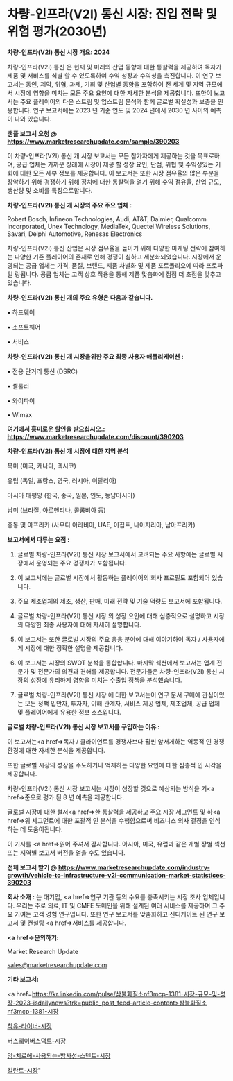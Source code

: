 # 차량-인프라(V2I) 통신 시장: 진입 전략 및 위험 평가(2030년)

<strong>차량-인프라(V2I) 통신 시장 개요: 2024</strong>

차량-인프라(V2I) 통신 은 현재 및 미래의 산업 동향에 대한 통찰력을 제공하여 독자가 제품 및 서비스를 식별 할 수 있도록하여 수익 성장과 수익성을 촉진합니다. 이 연구 보고서는 동인, 제약, 위협, 과제, 기회 및 산업별 동향을 포함하여 전 세계 및 지역 규모에서 시장에 영향을 미치는 모든 주요 요인에 대한 자세한 분석을 제공합니다. 또한이 보고서는 주요 플레이어의 다운 스트림 및 업스트림 분석과 함께 글로벌 확실성과 보증을 인용합니다. 연구 보고서에는 2023 년 기준 연도 및 2024 년에서 2030 년 사이의 예측이 나와 있습니다.



<strong>샘플 보고서 요청 @ <a href=https://www.marketresearchupdate.com/sample/390203>https://www.marketresearchupdate.com/sample/390203</a></strong>

이 차량-인프라(V2I) 통신 개 시장 보고서는 모든 참가자에게 제공하는 것을 목표로하며, 공급 업체는 가까운 장래에 시장이 제공 할 성장 요인, 단점, 위협 및 수익성있는 기회에 대한 모든 세부 정보를 제공합니다. 이 보고서는 또한 시장 점유율의 많은 부분을 장악하기 위해 경쟁하기 위해 정치에 대한 통찰력을 얻기 위해 수익 점유율, 산업 규모, 생산량 및 소비를 특징으로합니다.



<strong>차량-인프라(V2I) 통신 개 시장의 주요 주요 업체 :</strong>

Robert Bosch, Infineon Technologies, Audi, AT&T, Daimler, Qualcomm Incorporated, Unex Technology, MediaTek, Quectel Wireless Solutions, Savari, Delphi Automotive, Renesas Electronics

차량-인프라(V2I) 통신 산업은 시장 점유율을 높이기 위해 다양한 마케팅 전략에 참여하는 다양한 기존 플레이어의 존재로 인해 경쟁이 심하고 세분화되었습니다. 시장에서 운영되는 공급 업체는 가격, 품질, 브랜드, 제품 차별화 및 제품 포트폴리오에 따라 프로파일 링됩니다. 공급 업체는 고객 상호 작용을 통해 제품 맞춤화에 점점 더 초점을 맞추고 있습니다.



<strong>차량-인프라(V2I) 통신 개의 주요 유형은 다음과 같습니다.</strong>

• 하드웨어

• 소프트웨어

• 서비스



<strong>차량-인프라(V2I) 통신 개 시장을위한 주요 최종 사용자 애플리케이션 :</strong>

• 전용 단거리 통신 (DSRC)

• 셀룰러

• 와이파이

• Wimax



<strong>여기에서 흥미로운 할인을 받으십시오.: <a href=https://www.marketresearchupdate.com/discount/390203>https://www.marketresearchupdate.com/discount/390203</a></strong>



<strong>차량-인프라(V2I) 통신 개 시장에 대한 지역 분석</strong>

북미 (미국, 캐나다, 멕시코)

유럽 (독일, 프랑스, 영국, 러시아, 이탈리아)

아시아 태평양 (한국, 중국, 일본, 인도, 동남아시아)

남미 (브라질, 아르헨티나, 콜롬비아 등)

중동 및 아프리카 (사우디 아라비아, UAE, 이집트, 나이지리아, 남아프리카)



<strong>보고서에서 다루는 요점 :</strong>

1. 글로벌 차량-인프라(V2I) 통신 시장 보고서에서 고려되는 주요 사항에는 글로벌 시장에서 운영되는 주요 경쟁자가 포함됩니다.

2. 이 보고서에는 글로벌 시장에서 활동하는 플레이어의 회사 프로필도 포함되어 있습니다.

3. 주요 제조업체의 제조, 생산, 판매, 미래 전략 및 기술 역량도 보고서에 포함됩니다.

4. 글로벌 차량-인프라(V2I) 통신 시장 의 성장 요인에 대해 심층적으로 설명하고 시장의 다양한 최종 사용자에 대해 자세히 설명합니다.

5. 이 보고서는 또한 글로벌 시장의 주요 응용 분야에 대해 이야기하여 독자 / 사용자에게 시장에 대한 정확한 설명을 제공합니다.

6. 이 보고서는 시장의 SWOT 분석을 통합합니다. 마지막 섹션에서 보고서는 업계 전문가 및 전문가의 의견과 견해를 제공합니다. 전문가들은 차량-인프라(V2I) 통신 시장의 성장에 유리하게 영향을 미치는 수출입 정책을 분석했습니다.

7. 글로벌 차량-인프라(V2I) 통신 시장 에 대한 보고서는이 연구 문서 구매에 관심이있는 모든 정책 입안자, 투자자, 이해 관계자, 서비스 제공 업체, 제조업체, 공급 업체 및 플레이어에게 유용한 정보 소스입니다.



<strong>글로벌 차량-인프라(V2I) 통신 시장 보고서를 구입하는 이유 :</strong>

이 보고서는<a href=>독자 / 클</a>라이언트를 경쟁사보다 훨씬 앞서게하는 역동적 인 경쟁 환경에 대한 자세한 분석을 제공합니다.

또한 글로벌 시장의 성장을 주도하거나 억제하는 다양한 요인에 대한 심층적 인 시각을 제공합니다.

차량-인프라(V2I) 통신 시장 보고서는 시장이 성장할 것으로 예상되는 방식을 기<a href=>준으로</a> 평가 된 8 년 예측을 제공합니다.

글로벌 시장에 대한 철저<a href=>한 통찰력</a>을 제공하고 주요 시장 세그먼트 및 하<a href=>위 세그</a>먼트에 대한 포괄적 인 분석을 수행함으로써 비즈니스 의사 결정을 인식하는 데 도움이됩니다.

이 기사를 <a href=>읽어 주</a>셔서 감사합니다. 아시아, 미국, 유럽과 같은 개별 장별 섹션 또는 지역별 보고서 버전을 얻을 수도 있습니다.



<strong>전체 보고서 받기 @ <a href=https://www.marketresearchupdate.com/industry-growth/vehicle-to-infrastructure-v2i-communication-market-statistices-390203>https://www.marketresearchupdate.com/industry-growth/vehicle-to-infrastructure-v2i-communication-market-statistices-390203</a></strong>



<strong>회사 소개 :</strong>
는 대기업, <a href=>연구 기</a>관 등의 수요를 충족시키는 시장 조사 업체입니다. 우리는 주로 의료, IT 및 CMFE 도메인을 위해 설계된 여러 서비스를 제공하며 그 주요 기여는 고객 경험 연구입니다. 또한 연구 보고서를 맞춤화하고 신디케이트 된 연구 보고서 및 컨설팅 <a href=>서비</a>스를 제공합니다.



<strong><a href=>문의하기:</a></strong>

Market Research Update

sales@marketresearchupdate.com



<strong>기타 보고서:</strong>

<a href=https://kr.linkedin.com/pulse/삼불화질소nf3mcp-1381-시장-규모-및-성장-2023-isdailynews?trk=public_post_feed-article-content>삼불화질소nf3mcp-1381-시장</a>

<a href=https://www.linkedin.com/pulse/착유-라이너-시장-규모-및-성장-2023-isdailynews/>착유-라이너-시장</a>

<a href=https://www.linkedin.com/pulse/버스웨이버스덕트-시장-세분화-연구-및-목표-고객2029년-survey-spotlight-pro-24-analysis-xe74c/>버스웨이버스덕트-시장</a>

<a href=https://www.linkedin.com/pulse/암-치료에-사용되는-방사성-스텐트-시장-규모-및-성장-2023-oxagf/>암-치료에-사용되는-방사성-스텐트-시장</a>

<a href=https://www.linkedin.com/pulse/킬란트-시장-세분화-연구-및-목표-고객2030년-analytics-alchemy-360-analysis-lsp6c/>킬란트-시장</a>"
